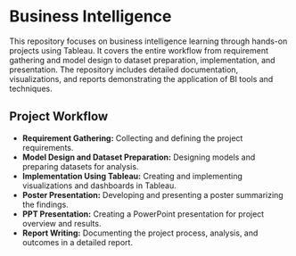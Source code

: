 # Business Intelligence 

This repository focuses on business intelligence learning through hands-on projects using Tableau. It covers the entire workflow from requirement gathering and model design to dataset preparation, implementation, and presentation. The repository includes detailed documentation, visualizations, and reports demonstrating the application of BI tools and techniques.

## Project Workflow
- **Requirement Gathering:** Collecting and defining the project requirements.
- **Model Design and Dataset Preparation:** Designing models and preparing datasets for analysis.
- **Implementation Using Tableau:** Creating and implementing visualizations and dashboards in Tableau.
- **Poster Presentation:** Developing and presenting a poster summarizing the findings.
- **PPT Presentation:** Creating a PowerPoint presentation for project overview and results.
- **Report Writing:** Documenting the project process, analysis, and outcomes in a detailed report.
